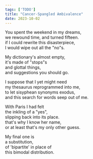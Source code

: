 ```yaml
---
tags: ['TODO']
title: "Cancer-Spangled Ambivalence"
date: 2023-10-02
---
```


You spent the weekend in my dreams,  
we rewound time, and turned fifteen.  
if I could rewrite this disasterpiece,  
I would wipe out all the "no"s.

My dictionary's almost empty,  
it's made of "stops"s  
and glottal things,  
and suggestions you should go.

I suppose that I yet might need  
my thesaurus reprogrammed into me,  
to let sisyphean synonyms exodus,  
and this search for words seep out of me.

With Paris I had felt  
the inkling of a "yes",  
slipping back into its place.  
that's why I know her name,  
or at least that's my only other guess.

My final one is  
a substitution,  
of 'bipartite' in place of  
this bimodal distribution.
